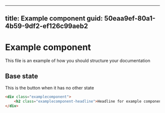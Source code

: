 ﻿---
title: Example component
guid: 50eaa9ef-80a1-4b59-9df2-ef126c99aeb2
----
# Example component
This file is an example of how you should structure your documentation



## Base state
This is the button when it has no other state
```html
<div class="examplecomponent">
    <h2 class="examplecomponent-headline">Headline for example component</h2>
</div>
```